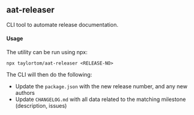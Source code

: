 ## aat-releaser

CLI tool to automate release documentation.

#### Usage
The utility can be run using npx:

```
npx taylortom/aat-releaser <RELEASE-NO>
```
The CLI will then do the following:
- Update the `package.json` with the new release number, and any new authors
- Update `CHANGELOG.md` with all data related to the matching milestone (description, issues)
